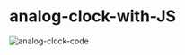 # analog-clock-with-JS

![analog-clock-code](https://user-images.githubusercontent.com/95670611/197322764-a8abc3a9-a520-4eaf-8517-f88cc2291d91.png)
